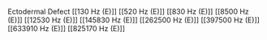 Ectodermal Defect
[[130 Hz (E)]]
[[520 Hz (E)]]
[[830 Hz (E)]]
[[8500 Hz (E)]]
[[12530 Hz (E)]]
[[145830 Hz (E)]]
[[262500 Hz (E)]]
[[397500 Hz (E)]]
[[633910 Hz (E)]]
[[825170 Hz (E)]]